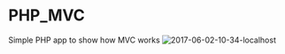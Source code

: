 # PHP_MVC
Simple PHP app to show how MVC works
![2017-06-02-10-34-localhost](https://cloud.githubusercontent.com/assets/21040125/26738813/a10ec364-479d-11e7-87f8-a3fde2453a31.png)
